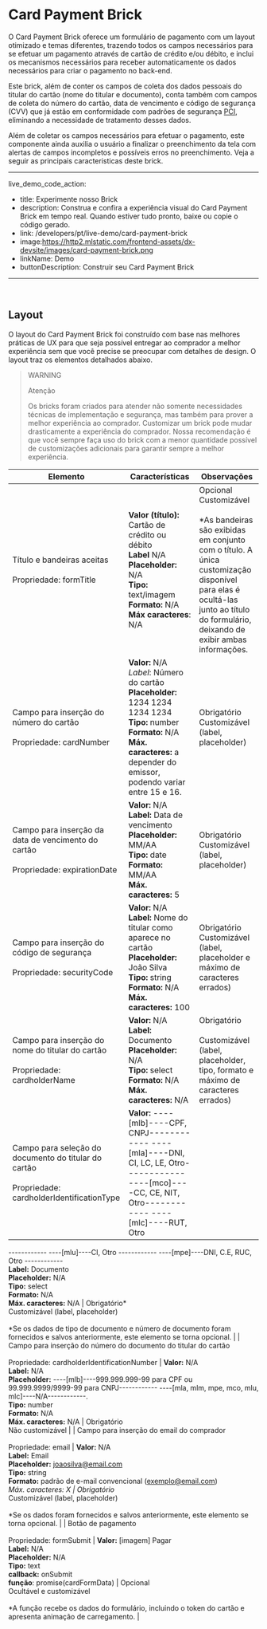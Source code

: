 # Card Payment Brick 

O Card Payment Brick oferece um formulário de pagamento com um layout otimizado e temas diferentes, trazendo todos os campos necessários para se efetuar um pagamento através de cartão de crédito e/ou débito, e inclui os mecanismos necessários para receber automaticamente os dados necessários para criar o pagamento no back-end.

Este brick, além de conter os campos de coleta dos dados pessoais do titular do cartão (nome do titular e documento), conta também com campos de coleta do número do cartão, data de vencimento e código de segurança (CVV) que já estão em conformidade com padrões de segurança [PCI](/developers/pt/guides/additional-content/security/pci), eliminando a necessidade de tratamento desses dados.

Além de coletar os campos necessários para efetuar o pagamento, este componente ainda auxilia o usuário a finalizar o preenchimento da tela com alertas de campos incompletos e possíveis erros no preenchimento. Veja a seguir as principais caracteristicas deste brick. 

---
live_demo_code_action:
 - title: Experimente nosso Brick
 - description: Construa e confira a experiência visual do Card Payment Brick em tempo real. Quando estiver tudo pronto, baixe ou copie o código gerado.
 - link: /developers/pt/live-demo/card-payment-brick
 - image:https://http2.mlstatic.com/frontend-assets/dx-devsite/images/card-payment-brick.png
 - linkName: Demo
 - buttonDescription: Construir seu Card Payment Brick
---
<br>

## Layout 

O layout do Card Payment Brick foi construído com base nas melhores práticas de UX para que seja possível entregar ao comprador a melhor experiência sem que você precise se preocupar com detalhes de design. O layout traz os elementos detalhados abaixo.

> WARNING
>
> Atenção
>
> Os bricks foram criados para atender não somente necessidades técnicas de implementação e segurança, mas também para prover a melhor experiência ao comprador. Customizar um brick pode mudar drasticamente a experiência do comprador. Nossa recomendação é que você sempre faça uso do brick com a menor quantidade possível de customizações adicionais para garantir sempre a melhor experiência.

| Elemento | Características | Observações |
|---|---|---|
|Título e bandeiras aceitas <br><br> Propriedade: formTitle | **Valor (título):** Cartão de crédito ou débito <br> **Label** N/A <br> **Placeholder:** N/A <br> **Tipo:** text/imagem <br> **Formato:** N/A <br> **Máx caracteres**: N/A | Opcional <br> Customizável  </br> <br> *As bandeiras são exibidas em conjunto com o título. A única customização disponível para elas é ocultá-las junto ao título do formulário, deixando de exibir ambas informações. |
| Campo para inserção do número do cartão <br><br> Propriedade: cardNumber | **Valor:** N/A <br> *Label*: Número do cartão <br> **Placeholder:** 1234 1234 1234 1234 <br> **Tipo:** number <br> **Formato:** N/A <br> **Máx. caracteres:** a depender do emissor, podendo variar entre 15 e 16.| Obrigatório <br> Customizável (label, placeholder) |
| Campo para inserção da data de vencimento do cartão <br><br> Propriedade: expirationDate | **Valor:** N/A <br> **Label:** Data de vencimento <br> **Placeholder:** MM/AA <br> **Tipo:** date <br> **Formato:** MM/AA <br> **Máx. caracteres:** 5 | Obrigatório <br> Customizável (label, placeholder) |
| Campo para inserção do código de segurança <br><br> Propriedade: securityCode | **Valor:** N/A <br> **Label:** Nome do titular como aparece no cartão <br> **Placeholder:** João Silva <br> **Tipo:** string <br> **Formato:** N/A <br> **Máx. caracteres:** 100 | Obrigatório <br> Customizável (label, placeholder e máximo de caracteres errados) | 
| Campo para inserção do nome do titular do cartão <br><br> Propriedade: cardholderName | **Valor:** N/A <br> **Label:** Documento <br> **Placeholder:** N/A <br> **Tipo:** select <br> **Formato:** N/A <br> **Máx. caracteres:** N/A | Obrigatório <br><br> Customizável (label, placeholder, tipo, formato e máximo de caracteres errados) |
| Campo para seleção do documento do titular do cartão <br><br> Propriedade: cardholderIdentificationType | **Valor:** ----[mlb]----CPF, CNPJ------------ ----[mla]----DNI, CI, LC, LE, Otro------------ ----[mco]----CC, CE, NIT, Otro------------ ----[mlc]----RUT, Otro
------------ ----[mlu]----CI, Otro
------------ ----[mpe]----DNI, C.E, RUC, Otro
------------ <br> **Label:** Documento <br> **Placeholder:** N/A <br> **Tipo:** select <br> **Formato:** N/A <br> **Máx. caracteres:** N/A | Obrigatório* <br> Customizável (label, placeholder)<br><br> *Se os dados de tipo de documento e número de documento foram fornecidos e salvos anteriormente, este elemento se torna opcional. |
| Campo para inserção do número do documento do titular do cartão <br><br> Propriedade: cardholderIdentificationNumber | **Valor:** N/A <br> **Label:**  N/A <br> **Placeholder:** ----[mlb]----999.999.999-99 para CPF ou 99.999.9999/9999-99 para CNPJ------------ ----[mla, mlm, mpe, mco, mlu, mlc]----N/A------------. <br> **Tipo:** number <br> **Formato:** N/A <br> **Máx. caracteres:** N/A | Obrigatório <br> Não customizável |
| Campo para inserção do email do comprador <br><br> Propriedade: email | **Valor:** N/A <br> **Label:** Email <br> **Placeholder:** joaosilva@email.com <br> **Tipo:** string <br> **Formato:** padrão de e-mail convencional (exemplo@email.com) <br> **Máx. caracteres:* X | Obrigatório* <br> Customizável  (label, placeholder) <br><br> *Se os dados foram fornecidos e salvos anteriormente, este elemento se torna opcional. |
| Botão de pagamento <br><br> Propriedade: formSubmit | **Valor:** [imagem] Pagar <br> **Label:** N/A <br> **Placeholder:** N/A <br> **Tipo:** text <br> **callback:** onSubmit <br> **função**: promise(cardFormData) | Opcional <br> Ocultável e customizável  <br><br> *A função recebe os dados do formulário, incluindo o token do cartão e apresenta animação de carregamento. |